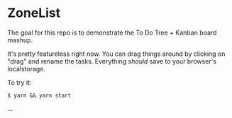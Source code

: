 # ZoneList

The goal for this repo is to demonstrate the 
To Do Tree + Kanban board mashup.

It's pretty featureless right now.
You can drag things around by clicking on "drag" and
rename the tasks. Everything *should* save to your browser's
localstorage.

To try it:
```
$ yarn && yarn start
```

...
